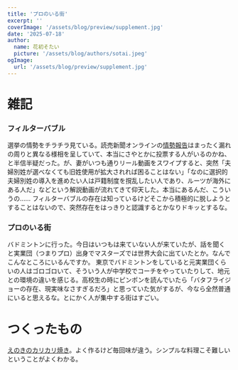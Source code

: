 ```yaml
---
title: 'プロのいる街'
excerpt: ''
coverImage: '/assets/blog/preview/supplement.jpg'
date: '2025-07-18'
author:
  name: 花初そたい
  picture: '/assets/blog/authors/sotai.jpeg'
ogImage:
  url: '/assets/blog/preview/supplement.jpg'
---
```

# 雑記
### フィルターバブル
選挙の情勢をチラチラ見ている。読売新聞オンラインの[情勢報告](https://www.yomiuri.co.jp/election/sangiin/20250715-OYT1T50262/)はまったく漏れの周りと異なる様相を呈していて、本当にさやとかに投票する人がいるのかね、と半信半疑だった。が、妻がいつも通りリール動画をスワイプすると、突然「夫婦別姓が選べなくても旧姓使用が拡大されれば困ることはない」「なのに選択的夫婦別姓の導入を進めたい人は戸籍制度を撹乱したい人であり、ルーツが海外にある人だ」などという解説動画が流れてきて仰天した。本当にあるんだ、こういうの……
フィルターバブルの存在は知っているけどそこから積極的に脱しようとすることはないので、突然存在をはっきりと認識するとかなりドキッとするな。

### プロのいる街
バドミントンに行った。今日はいつもは来ていない人が来ていたが、話を聞くと実業団（つまりプロ）出身でマスターズでは世界大会に出ていたとか。なんでこんなところにいるんですか。
東京でバドミントンをしていると元実業団くらいの人はゴロゴロいて、そういう人が中学校でコーチをやっていたりして、地元との環境の違いを感じる。高校生の時にピンポンを読んでいたら「バタフライジョーの存在、現実味なさすぎるだろ」と思っていた気がするが、今なら全然普通にいると思えるな。とにかく人が集中する街はすごい。

# つくったもの
[えのきのカリカリ焼き](https://www.kikkoman.co.jp/homecook/search/recipe/00052848/)。よく作るけど毎回味が違う。シンプルな料理こそ難しいということがよくわかる。